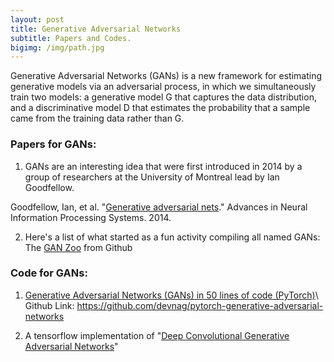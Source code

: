 ```yaml
---
layout: post
title: Generative Adversarial Networks
subtitle: Papers and Codes.
bigimg: /img/path.jpg
---
```


Generative Adversarial Networks (GANs) is a new framework for estimating generative models via an adversarial process, in which we simultaneously train two models: a generative model G that captures the data distribution, and a discriminative model D that estimates the probability that a sample came from the training data rather than G.

### Papers for GANs:

1. GANs are an interesting idea that were first introduced in 2014 by a group of researchers at the University of Montreal lead by Ian Goodfellow.

Goodfellow, Ian, et al. "[Generative adversarial nets](http://papers.nips.cc/paper/5423-generative-adversarial-nets.pdf)." Advances in Neural Information Processing Systems. 2014.


2. Here's a list of what started as a fun activity compiling all named GANs: 
The [GAN Zoo](https://github.com/hindupuravinash/the-gan-zoo) from Github


### Code for GANs:

1. [Generative Adversarial Networks (GANs) in 50 lines of code (PyTorch)](https://medium.com/@devnag/generative-adversarial-networks-gans-in-50-lines-of-code-pytorch-e81b79659e3f)\\
Github Link: https://github.com/devnag/pytorch-generative-adversarial-networks

2. A tensorflow implementation of "[Deep Convolutional Generative Adversarial Networks](https://github.com/carpedm20/DCGAN-tensorflow)"
